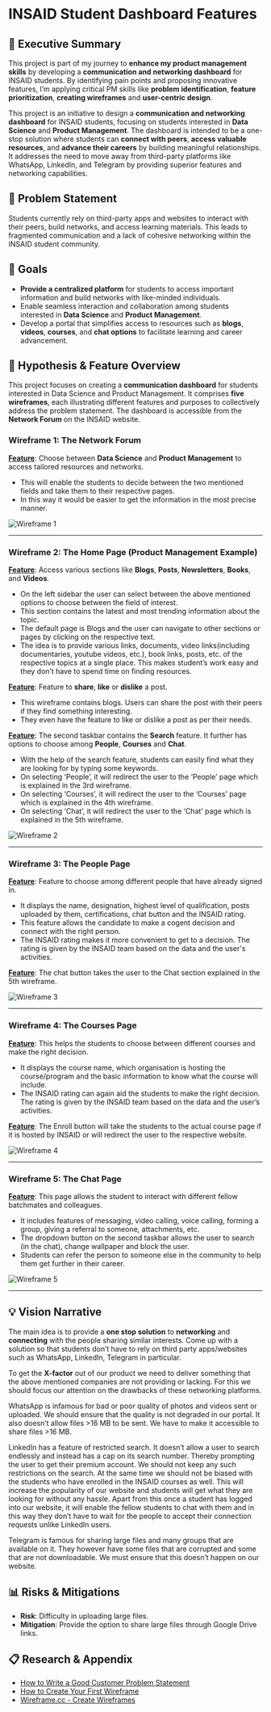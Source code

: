 # INSAID Student Dashboard Features

## 🚀 Executive Summary
This project is part of my journey to **enhance my product management skills** by developing a **communication and networking dashboard** for INSAID students. By identifying pain points and proposing innovative features, I’m applying critical PM skills like **problem identification**, **feature prioritization**, **creating wireframes** and **user-centric design**.

This project is an initiative to design a **communication and networking dashboard** for INSAID students, focusing on students interested in **Data Science** and **Product Management**. The dashboard is intended to be a one-stop solution where students can **connect with peers**, **access valuable resources**, and **advance their careers** by building meaningful relationships. It addresses the need to move away from third-party platforms like WhatsApp, LinkedIn, and Telegram by providing superior features and networking capabilities.

## 🎯 Problem Statement
Students currently rely on third-party apps and websites to interact with their peers, build networks, and access learning materials. This leads to fragmented communication and a lack of cohesive networking within the INSAID student community.

## 🌟 Goals
- **Provide a centralized platform** for students to access important information and build networks with like-minded individuals.
- Enable seamless interaction and collaboration among students interested in **Data Science** and **Product Management**.
- Develop a portal that simplifies access to resources such as **blogs**, **videos**, **courses**, and **chat options** to facilitate learning and career advancement.

## 📐 Hypothesis & Feature Overview
This project focuses on creating a **communication dashboard** for students interested in Data Science and Product Management. It comprises **five wireframes**, each illustrating different features and purposes to collectively address the problem statement. The dashboard is accessible from the **Network Forum** on the INSAID website.

### Wireframe 1: The Network Forum
<ins>**Feature**</ins>: Choose between **Data Science** and **Product Management** to access tailored resources and networks.
- This will enable the students to decide between the two mentioned fields and take them to their respective pages.
- In this way it would be easier to get the information in the most precise manner.

![Wireframe 1](./Wireframe1.png)

---

### Wireframe 2: The Home Page (Product Management Example)
<ins>**Feature**</ins>: Access various sections like **Blogs**, **Posts**, **Newsletters**, **Books**, and **Videos**.
- On the left sidebar the user can select between the above mentioned options to choose between the field of interest.
- This section contains the latest and most trending information about the topic.
- The default page is Blogs and the user can navigate to other sections or pages by clicking on the respective text.
- The idea is to provide various links, documents, video links(including documentaries, youtube videos, etc.), book links, posts, etc. of the respective topics at a single place. This makes student’s work easy and they don’t have to spend time on finding resources.

<ins>**Feature**</ins>: Feature to **share**, **like** or **dislike** a post.
- This wireframe contains blogs. Users can share the post with their peers if they find something interesting.
- They even have the feature to like or dislike a post as per their needs.

<ins>**Feature**</ins>: The second taskbar contains the **Search** feature. It further has options to choose among **People**, **Courses** and **Chat**.
- With the help of the search feature, students can easily find what they are looking for by typing some keywords.
- On selecting ‘People’, it will redirect the user to the ‘People’ page which is explained in the 3rd wireframe.
- On selecting ‘Courses’, it will redirect the user to the ‘Courses’ page which is explained in the 4th wireframe.
- On selecting ‘Chat’, it will redirect the user to the ‘Chat’ page which is explained in the 5th wireframe.

![Wireframe 2](./Wireframe2.png)

---

### Wireframe 3: The People Page
<ins>**Feature**</ins>: Feature to choose among different people that have already signed in.
- It displays the name, designation, highest level of qualification, posts uploaded by them, certifications, chat button and the INSAID rating.
- This feature allows the candidate to make a cogent decision and connect with the right person.
- The INSAID rating makes it more convenient to get to a decision. The rating is given by the INSAID team based on the data and the user's activities.

<ins>**Feature**</ins>: The chat button takes the user to the Chat section explained in the 5th wireframe.

![Wireframe 3](./Wireframe3.png)

---

### Wireframe 4: The Courses Page
<ins>**Feature**</ins>: This helps the students to choose between different courses and make the right decision.
- It displays the course name, which organisation is hosting the course/program and the basic information to know what the course will include.
- The INSAID rating can again aid the students to make the right decision. The rating is given by the INSAID team based on the data and the user’s activities.

<ins>**Feature**</ins>: The Enroll button will take the students to the actual course page if it is hosted by INSAID or will redirect the user to the respective website.

![Wireframe 4](./Wireframe4.png)

---

### Wireframe 5: The Chat Page
<ins>**Feature**</ins>: This page allows the student to interact with different fellow batchmates and colleagues.
- It includes features of messaging, video calling, voice calling, forming a group, giving a referral to someone, attachments, etc.
- The dropdown button on the second taskbar allows the user to search (in the chat), change wallpaper and block the user.
- Students can refer the person to someone else in the community to help them get further in their career.

![Wireframe 5](./Wireframe5.png)

---

## 💡 Vision Narrative
The main idea is to provide a **one stop solution** to **networking** and **connecting** with the people sharing similar interests. Come up with a solution so that students don’t have to rely on third party apps/websites such as WhatsApp, LinkedIn, Telegram in particular.

To get the **X-factor** out of our product we need to deliver something that the above mentioned companies are not providing or lacking. For this we should focus our attention on the drawbacks of these networking platforms.

WhatsApp is infamous for bad or poor quality of photos and videos sent or uploaded. We should ensure that the quality is not degraded in our portal. It also doesn’t allow files >16 MB to be sent. We have to make it accessible to share files >16 MB.

LinkedIn has a feature of restricted search. It doesn’t allow a user to search endlessly and instead has a cap on its search number. Thereby prompting the user to get their premium account. We should not keep any such restrictions on the search. At the same time we should not be biased with the students who have enrolled in the INSAID courses as well. This will increase the popularity of our website and students will get what they are looking for without any hassle. Apart from this once a student has logged into our website, it will enable the fellow students to chat with them and in this way they don’t have to wait for the people to accept their connection requests unlike LinkedIn users.

Telegram is famous for sharing large files and many groups that are available on it. They however have some files that are corrupted and some that are not downloadable. We must ensure that this doesn’t happen on our website.

## 📊 Risks & Mitigations
- **Risk**: Difficulty in uploading large files.
- **Mitigation**: Provide the option to share large files through Google Drive links.

## 📋 Research & Appendix
- [How to Write a Good Customer Problem Statement](https://productcoalition.com/how-to-write-a-good-customer-problem-statement-a815f80189ba)
- [How to Create Your First Wireframe](https://careerfoundry.com/en/blog/ux-design/how-to-create-your-first-wireframe/)
- [Wireframe.cc - Create Wireframes](https://wireframe.cc/)
